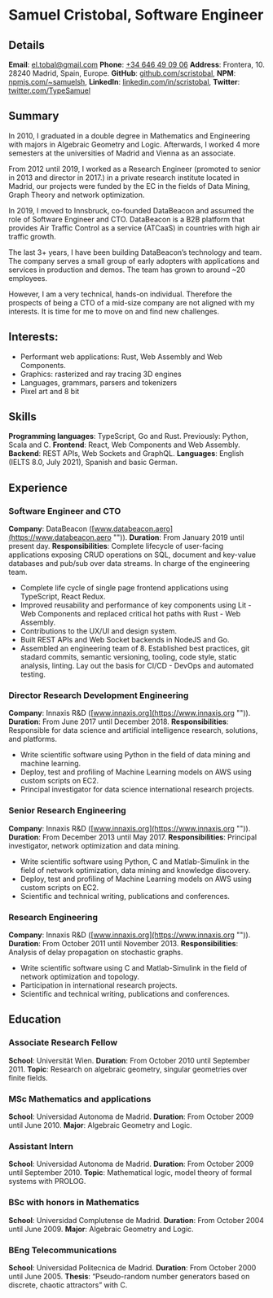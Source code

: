 # Samuel Cristobal, Software Engineer
## Details
**Email**: [el.tobal@gmail.com](mailto:el.tobal@gmail.com "") 
**Phone**: [+34 646 49 09 06](tel:+34-646-49-09-06) 
**Address**: Frontera, 10. 28240 Madrid, Spain, Europe.
**GitHub**: [github.com/scristobal](https://github.com/scristobal ""), 
**NPM**: [npmjs.com/~samuelsh](https://npmjs.com/~samuelsh ""), 
**LinkedIn**: [linkedin.com/in/scristobal](https://linkedin.com/in/scristobal ""),
**Twitter**: [twitter.com/TypeSamuel](https://twitter.com/TypeSamuel "")
## Summary
In 2010, I graduated in a double degree in Mathematics and Engineering with majors in Algebraic Geometry and Logic. Afterwards, I worked 4 more semesters at the universities of Madrid and Vienna as an associate.

From 2012 until 2019, I worked as a Research Engineer (promoted to senior in 2013 and director in 2017.) in a private research institute located in Madrid, our projects were funded by the EC in the fields of Data Mining, Graph Theory and network optimization. 

In 2019, I moved to Innsbruck, co-founded DataBeacon and assumed the role of Software Engineer and CTO. DataBeacon is a B2B platform that provides Air Traffic Control as a service (ATCaaS) in countries with high air traffic growth. 

The last 3+ years, I have been building DataBeacon’s technology and team. The company serves a small group of early adopters with applications and services in production and demos. The team has grown to around ~20 employees.

However, I am a very technical, hands-on individual. Therefore the prospects of being a CTO of a mid-size company are not aligned with my interests. It is time for me to move on and find new challenges.

## Interests:
- Performant web applications: Rust, Web Assembly and Web Components.
- Graphics: rasterized and ray tracing 3D engines  
- Languages, grammars, parsers and tokenizers
- Pixel art and 8 bit

## Skills
**Programming languages**: TypeScript, Go and Rust. Previously: Python, Scala and C.
**Frontend**: React, Web Components  and Web Assembly.
**Backend**: REST APIs, Web Sockets and GraphQL.
**Languages**: English (IELTS 8.0, July 2021), Spanish and basic German.
## Experience
### Software Engineer and CTO
**Company**: DataBeacon ([www.databeacon.aero](https://www.databeacon.aero "")).
**Duration**: From January 2019 until present day.
**Responsibilities**:
Complete lifecycle of user-facing applications exposing CRUD operations on SQL, document and key-value databases and pub/sub over data streams. In charge of the engineering team.
- Complete life cycle of single page frontend applications using TypeScript, React Redux.
- Improved reusability and performance of key components using Lit - Web Components and replaced critical hot paths with Rust - Web Assembly.
- Contributions to the UX/UI and design system.
- Built REST APIs and Web Socket backends in NodeJS and Go.
- Assembled an engineering team of 8. Established best practices, git stadard commits, semantic versioning, tooling, code style, static analysis, linting. Lay out the basis for CI/CD - DevOps and automated testing.
### Director Research Development Engineering
**Company**: Innaxis R&D ([www.innaxis.org](https://www.innaxis.org "")).
**Duration**: From June 2017 until December 2018.
**Responsibilities**:
Responsible for data science and artificial intelligence research, solutions, and platforms. 
- Write scientific software using Python in the field of data mining and machine learning.
- Deploy, test and profiling of Machine Learning models on AWS using custom scripts on EC2.
- Principal investigator for data science international research projects.
### Senior Research Engineering
**Company**: Innaxis R&D ([www.innaxis.org](https://www.innaxis.org "")).
**Duration**: From December 2013 until May 2017.
**Responsibilities**:
Principal investigator, network optimization and data mining.
- Write scientific software using Python, C and Matlab-Simulink in the field of network optimization, data mining and knowledge discovery.
- Deploy, test and profiling of Machine Learning models on AWS using custom scripts on EC2.
- Scientific and technical writing, publications and conferences.
### Research Engineering
**Company**: Innaxis R&D ([www.innaxis.org](https://www.innaxis.org "")).
**Duration**: From October 2011 until November 2013.
**Responsibilities**:
Analysis of delay propagation on stochastic graphs.
- Write scientific software using C and Matlab-Simulink in the field of network optimization and topology.
- Participation in international research projects.
- Scientific and technical writing, publications and conferences.
## Education
### Associate Research Fellow
**School**: Universität Wien.
**Duration**: From October 2010 until September 2011.
**Topic**: Research on algebraic geometry, singular geometries over finite fields.
### MSc Mathematics and applications
**School**: Universidad Autonoma de Madrid.
**Duration**: From October 2009 until June 2010. 
**Major**: Algebraic Geometry and Logic. 
### Assistant Intern
**School**: Universidad Autonoma de Madrid.
**Duration**: From October 2009 until September 2010.
**Topic**: Mathematical logic, model theory of formal systems with PROLOG.
### BSc with honors in Mathematics
**School**: Universidad Complutense de Madrid.
**Duration**: From October 2004 until June 2009.
**Major**: Algebraic Geometry and Logic. 
### BEng Telecommunications
**School**: Universidad Politecnica de Madrid.
**Duration**: From October 2000 until June 2005. 
**Thesis**: “Pseudo-random number generators based on discrete, chaotic attractors” with C. 
